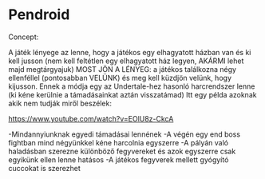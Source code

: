 # Pendroid


Concept:

A játék lényege az lenne, hogy a játékos egy elhagyatott házban van és ki kell jusson
(nem kell feltétlen egy elhagyatott ház legyen, AKÁRMI lehet majd megtárgyajuk)
MOST JÖN A LÉNYEG: a játékos találkozna négy ellenféllel (pontosabban VELÜNK)
és meg kell küzdjön velünk, hogy kijusson. Ennek a módja egy az Undertale-hez hasonló
harcrendszer lenne (ki kéne kerülnie a támadásainkat aztán visszatámad)
Itt egy példa azoknak akik nem tudják miről beszélek:

https://www.youtube.com/watch?v=EOlU8z-CkcA

-Mindannyiunknak egyedi támadásai lennének
-A végén egy end boss fightban mind négyünkkel kéne harcolnia egyszerre
-A pályán való haladásban szerezne különböző fegyvereket és azok egyszerre
 csak egyikünk ellen lenne hatásos
-A játékos fegyverek mellett gyógyító cuccokat is szerezhet

